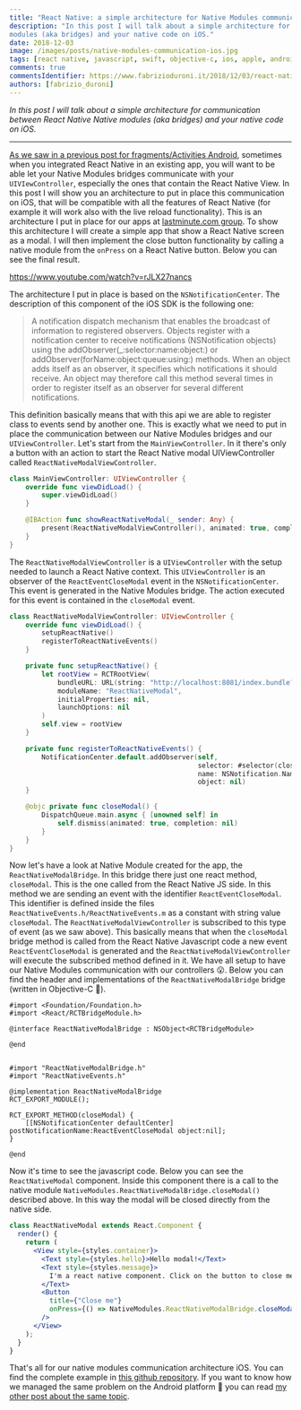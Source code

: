 ```yaml
---
title: "React Native: a simple architecture for Native Modules communication with your UIViewController on iOS"
description: "In this post I will talk about a simple architecture for communication between React Native Native
modules (aka bridges) and your native code on iOS."
date: 2018-12-03
image: /images/posts/native-modules-communication-ios.jpg
tags: [react native, javascript, swift, objective-c, ios, apple, android, java, mobile application development]
comments: true
commentsIdentifier: https://www.fabrizioduroni.it/2018/12/03/react-native-modules-bridge-communication-uiviewcontroller-ios/
authors: [fabrizio_duroni]
---
```


*In this post I will talk about a simple architecture for communication between React Native Native modules (aka
bridges) and your native code on iOS.*

---

[As we saw in a previous post for fragments/Activities Android](/2018/12/02/react-native-modules-bridge-communication-activitiy-fragment-android/), 
sometimes when you integrated React Native in an existing app, you will want to be able let your Native Modules
bridges communicate with your `UIVIewController`, especially the ones that contain the React Native View. In this post I
will show you an architecture to put in place this communication on iOS, that will be compatible with all the features
of React Native (for example it will work also with the live reload functionality). This is an architecture I put in
place for our apps at [lastminute.com group](https://lmgroup.lastminute.com/ "lastminute.com"). To show this
architecture I will create a simple app that show a React Native screen as a modal. I will then implement the close
button functionality by calling a native module from the `onPress` on a React Native button. Below you can see the final
result.

https://www.youtube.com/watch?v=rJLX27nancs

The architecture I put in place is based on the `NSNotificationCenter`. The description of this component of the iOS SDK
is the following one:

> A notification dispatch mechanism that enables the broadcast of information to registered observers. Objects register with a notification center to receive notifications (NSNotification objects) using the addObserver(_:selector:name:object:) or addObserver(forName:object:queue:using:) methods. When an object adds itself as an observer, it specifies which notifications it should receive. An object may therefore call this method several times in order to register itself as an observer for several different notifications.

This definition basically means that with this api we are able to register class to events send by another one. This is
exactly what we need to put in place the communication between our Native Modules bridges and our `UIViewController`.
Let's start from the `MainViewController`. In it there's only a button with an action to start the React Native modal
UIViewController called `ReactNativeModalViewController`.

 ```swift
 class MainViewController: UIViewController {
     override func viewDidLoad() {
         super.viewDidLoad()
     }

     @IBAction func showReactNativeModal(_ sender: Any) {
         present(ReactNativeModalViewController(), animated: true, completion: nil)
     }
 }
 ```

The `ReactNativeModalViewController` is a `UIViewController` with the setup needed to launch a React Native context.
This `UIViewController` is an observer of the `ReactEventCloseModal` event in the `NSNotificationCenter`. This event is
generated in the Native Modules bridge. The action executed for this event is contained in the `closeModal` event.

```swift
class ReactNativeModalViewController: UIViewController {
    override func viewDidLoad() {
        setupReactNative()
        registerToReactNativeEvents()
    }

    private func setupReactNative() {
        let rootView = RCTRootView(
            bundleURL: URL(string: "http://localhost:8081/index.bundle?platform=ios"),
            moduleName: "ReactNativeModal",
            initialProperties: nil,
            launchOptions: nil
        )
        self.view = rootView
    }

    private func registerToReactNativeEvents() {
        NotificationCenter.default.addObserver(self,
                                               selector: #selector(closeModal),
                                               name: NSNotification.Name(rawValue: ReactEventCloseModal),
                                               object: nil)
    }

    @objc private func closeModal() {
        DispatchQueue.main.async { [unowned self] in
            self.dismiss(animated: true, completion: nil)
        }
    }
}
```

Now let's have a look at Native Module created for the app, the `ReactNativeModalBridge`. In this bridge there just one
react method, `closeModal`. This is the one called from the React Native JS side. In this method we are sending an event
with the identifier `ReactEventCloseModal`. This identifier is defined inside the
files `ReactNativeEvents.h/ReactNativeEvents.m` as a constant with string value `closeModal`.
The `ReactNativeModalViewController` is subscribed to this type of event (as we saw above). This basically means that
when the `closeModal` bridge method is called from the React Native Javascript code a new event `ReactEventCloseModal`
is generated and the `ReactNativeModalViewController` will execute the subscribed method defined in it. We have all
setup to have our Native Modules communication with our controllers :open_mouth:. Below you can find the header and
implementations of the `ReactNativeModalBridge` bridge (written in Objective-C :sparkling_heart:).

```objective_c
#import <Foundation/Foundation.h>
#import <React/RCTBridgeModule.h>

@interface ReactNativeModalBridge : NSObject<RCTBridgeModule>

@end
  
  
#import "ReactNativeModalBridge.h"
#import "ReactNativeEvents.h"

@implementation ReactNativeModalBridge
RCT_EXPORT_MODULE();

RCT_EXPORT_METHOD(closeModal) {
    [[NSNotificationCenter defaultCenter] postNotificationName:ReactEventCloseModal object:nil];
}

@end
```

Now it's time to see the javascript code. Below you can see the `ReactNativeModal` component. Inside this component
there is a call to the native module `NativeModules.ReactNativeModalBridge.closeModal()` described above. In this way
the modal will be closed directly from the native side.

```jsx
class ReactNativeModal extends React.Component {
  render() {
    return (
      <View style={styles.container}>
        <Text style={styles.hello}>Hello modal!</Text>
        <Text style={styles.message}>
          I'm a react native component. Click on the button to close me using native function.
        </Text>
        <Button
          title={"Close me"}
          onPress={() => NativeModules.ReactNativeModalBridge.closeModal()}
        />
      </View>
    );
  }
}
```

That's all for our native modules communication architecture iOS. You can find the complete example
in [this github repository](https://github.com/chicio/React-Native-Native-Modules-Communication). If you want to know
how we managed the same problem on the Android platform :rocket: you can
read [my other post about the same topic](/2018/12/02/react-native-modules-bridge-communication-activitiy-fragment-android/).
